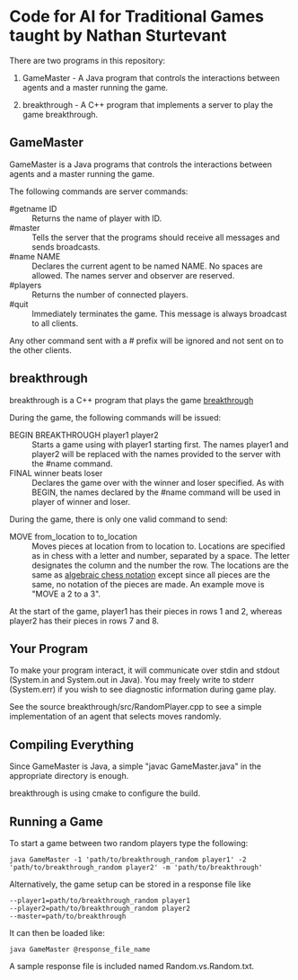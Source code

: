 Code for AI for Traditional Games taught by Nathan Sturtevant
==========================================

There are two programs in this repository:

1. GameMaster - A Java program that controls the interactions between agents and a master running the game.

2. breakthrough - A C++ program that implements a server to play the game breakthrough.


GameMaster
----------
GameMaster is a Java programs that controls the interactions between agents and a master running the game.

The following commands are server commands:
<dl>
    <dt>#getname ID</dt>
    <dd>Returns the name of player with ID.</dd>
    <dt>#master</dt>
    <dd>Tells the server that the programs should receive all messages and sends broadcasts.</dd>
    <dt>#name NAME</dt>
    <dd>Declares the current agent to be named NAME. No spaces are allowed. The names server and observer are reserved.</dd>
    <dt>#players</dt>
    <dd>Returns the number of connected players.</dd>
    <dt>#quit</dt>
    <dd>Immediately terminates the game. This message is always broadcast to all clients.</dd>
</dl>

Any other command sent with a # prefix will be ignored and not sent on to the other clients.

breakthrough
------------
breakthrough is a C++ program that plays the game [breakthrough][btwiki]

During the game, the following commands will be issued:
<dl>
    <dt>BEGIN BREAKTHROUGH player1 player2</dt>
    <dd>Starts a game using with player1 starting first. The names player1 and player2 will be replaced with the names provided to the server with the #name command.</dd>
    <dt>FINAL winner beats loser</dt>
    <dd>Declares the game over with the winner and loser specified. As with BEGIN, the names declared by the #name command will be used in player of winner and loser.</dd>
</d>

During the game, there is only one valid command to send:
<dl>
    <dt>MOVE from_location to to_location</dt>
    <dd>Moves pieces at location from to location to. Locations are specified as in chess with a letter and number, separated by a space. The letter designates the column and the number the row. The locations are the same as <a href="http://en.wikipedia.org/wiki/Algebraic_chess_notation">algebraic chess notation</a> except since all pieces are the same, no notation of the pieces are made. An example move is "MOVE a 2 to a 3".</dd>
</dl>

At the start of the game, player1 has their pieces in rows 1 and 2, whereas player2 has their pieces in rows 7 and 8.

[btwiki]: http://en.wikipedia.org/wiki/Breakthrough_%28board_game%29

Your Program
------------
To make your program interact, it will communicate over stdin and stdout (System.in and System.out in Java). You may freely write to stderr (System.err) if you wish to see diagnostic information during game play.

See the source breakthrough/src/RandomPlayer.cpp to see a simple implementation of an agent that selects moves randomly.

Compiling Everything
-------------------
Since GameMaster is Java, a simple "javac GameMaster.java" in the appropriate directory is enough.

breakthrough is using cmake to configure the build.

Running a Game
--------------
To start a game between two random players type the following:

    java GameMaster -1 'path/to/breakthrough_random player1' -2 'path/to/breakthrough_random player2' -m 'path/to/breakthrough'

Alternatively, the game setup can be stored in a response file like

    --player1=path/to/breakthrough_random player1
    --player2=path/to/breakthrough_random player2
    --master=path/to/breakthrough

It can then be loaded like:

    java GameMaster @response_file_name

A sample response file is included named Random.vs.Random.txt.
